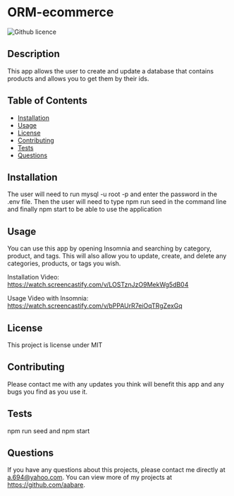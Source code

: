 # ORM-ecommerce
  ![Github licence](http://img.shields.io/badge/license-MIT-blue.svg)
  
  ## Description 
  This app allows the user to create and update a database that contains products and allows you to get them by their ids.
  ## Table of Contents
  * [Installation](#installation)
  * [Usage](#usage)
  * [License](#license)
  * [Contributing](#contributing)
  * [Tests](#tests)
  * [Questions](#questions)
  
  ## Installation 
  The user will need to run mysql -u root -p and enter the password in the .env file. Then the user will need to type npm run seed in the command line and finally npm start to be able to use the application
  ## Usage 
  You can use this app by opening Insomnia and searching by category, product, and tags. This will also allow you to update, create, and delete any categories, products, or tags you wish.
  
  Installation Video: https://watch.screencastify.com/v/LOSTznJzO9MekWg5dB04
  
  Usage Video with Insomnia: https://watch.screencastify.com/v/bPPAUrR7eiOqTRgZexGq
  
  ## License 
  This project is license under MIT
  ## Contributing 
  Please contact me with any updates you think will benefit this app and any bugs you find as you use it.
  ## Tests
  npm run seed and npm start
  ## Questions
  If you have any questions about this projects, please contact me directly at a.694@yahoo.com. You can view more of my projects at https://github.com/aabare.
